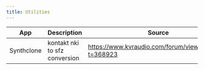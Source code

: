 ```yaml
---
title: Utilities
---
```

| App        | Description                   | Source                                                |
| ---------- | ----------------------------- | ----------------------------------------------------- |
| Synthclone | kontakt nki to sfz conversion | https://www.kvraudio.com/forum/viewtopic.php?t=368923 |

